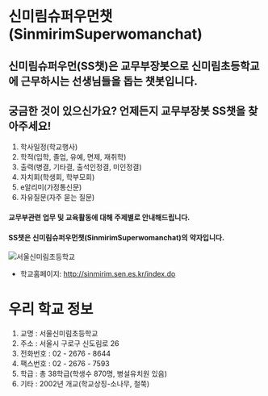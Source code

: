 # 신미림슈퍼우먼챗(SinmirimSuperwomanchat)

## 신미림슈퍼우먼(SS챗)은 교무부장봇으로 신미림초등학교에 근무하시는 선생님들을 돕는 챗봇입니다.

## 궁금한 것이 있으신가요? 언제든지 교무부장봇 **SS챗**을 찾아주세요!

1. 학사일정(학교행사)
2. 학적(입학, 졸업, 유예, 면제, 재취학)
3. 출력(병결, 기타결, 출석인정결, 미인정결)
4. 자치회(학생회, 학부모회)
5. e알리미(가정통신문)
6. 자유질문(자주 묻는 질문)

#### 교무부관련 업무 및 교육활동에 대해 주제별로 안내해드립니다. 
#### SS챗은 신미림슈퍼우먼챗(SinmirimSuperwomanchat)의 약자입니다. 


![서울신미림초등학교](https://user-images.githubusercontent.com/81283008/118608543-c3cfa280-b7f4-11eb-8098-00584081914d.JPG)
* 학교홈페이지: <http://sinmirim.sen.es.kr/index.do>


# 우리 학교 정보

1. 교명 : 서울신미림초등학교
2. 주소 : 서울시 구로구 신도림로 26
3. 전화번호 : 02 - 2676 - 8644
4. 팩스번호 : 02 - 2676 - 7593
5. 학급 : 총 38학급(학생수 870명, 병설유치원 있음)
6. 기타 : 2002년 개교(학교상징-소나무, 철쭉)

